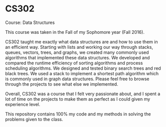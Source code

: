 # CS302
Course: Data Structures

This course was taken in the Fall of my Sophomore year (Fall 2016).

CS302 taught me exactly what data structures are and how to use them in an efficient way. Starting with lists and working our way through stacks, queues, vectors, trees, and graphs, we created many commonly used algorithms that implemented these data structures. We developed and compared the runtime efficiency of sorting algorithms and process scheduling algorithms. We designed and tested binary search trees and red black trees. We used a stack to implement a shortest path algorithm which is commonly used in graph data structures. Please feel free to browse through the projects to see what else we implemented.

Overall, CS302 was a course that I felt very passionate about, and I spent a lot of time on the projects to make them as perfect as I could given my experience level.

This repository contains 100% my code and my methods in solving the problems given to the class.
